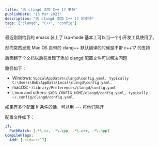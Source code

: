 ```yaml
---
title: "给 clangd 添加 C++ 17 支持"
publishDate: "15 Mar 2023"
description: "给 clangd 添加 C++ 17 的支持"
tags: ["clangd", "C++", "config"]
---
```


最近刚刚给我的 emacs 装上了 lsp-mode 基本上可以当一个小开发工具使用了。

然而突然发现 Mac OS 自带的 clang++ 默认编译的时候是不带 c++17 的支持

后面翻了个文档以后在发现了添加 clangd 配置文件可以解决问题

路径如下：
- Windows: `%LocalAppData%\clangd\config.yaml, typically C:\Users\Bob\AppData\Local\clangd\config.yaml.`
- macOS: `~/Library/Preferences/clangd/config.yaml`
- Linux and others: `$XDG_CONFIG_HOME/clangd/config.yaml, typically ~/.config/clangd/config.yaml.`

如果有多个配置 If 条件的话，可以用 `---` 将他们隔开

配置文件如下：

```yaml
If:
  PathMatch: [.*\.cc, .*\.cpp, .*\.c++, .*\.hpp]
CompileFlags:
  Add: [-std=c++17]
```
